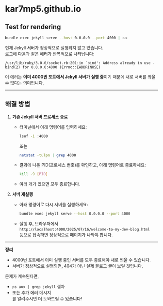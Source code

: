 # kar7mp5.github.io

## Test for rendering

```bash
bundle exec jekyll serve --host 0.0.0.0 --port 4000 | ca
```

현재 Jekyll 서버가 정상적으로 실행되지 않고 있습니다.  
로그에 다음과 같은 에러가 반복적으로 나타납니다:

```
/usr/lib/ruby/3.0.0/socket.rb:201:in `bind': Address already in use - bind(2) for 0.0.0.0:4000 (Errno::EADDRINUSE)
```

이 에러는 **이미 4000번 포트에서 Jekyll 서버가 실행 중**이기 때문에 새로 서버를 띄울 수 없다는 의미입니다.

---

## 해결 방법

1. **기존 Jekyll 서버 프로세스 종료**
   - 터미널에서 아래 명령어를 입력하세요:
     ```sh
     lsof -i :4000
     ```
     또는
     ```sh
     netstat -tulpn | grep 4000
     ```
   - 결과에 나온 PID(프로세스 번호)를 확인하고, 아래 명령어로 종료하세요:
     ```sh
     kill -9 [PID]
     ```
   - 여러 개가 있으면 모두 종료합니다.

2. **서버 재실행**
   - 아래 명령어로 다시 서버를 실행하세요:
     ```sh
     bundle exec jekyll serve --host 0.0.0.0 --port 4000
     ```
   - 실행 후, 브라우저에서  
     `http://localhost:4000/2025/07/16/welcome-to-my-dev-blog.html`  
     등으로 접속하면 정상적으로 페이지가 나와야 합니다.

---

**정리**
- 4000번 포트에서 이미 실행 중인 서버를 모두 종료해야 새로 띄울 수 있습니다.
- 서버가 정상적으로 실행되면, 404가 아닌 실제 블로그 글이 보일 것입니다.

문제가 계속된다면,  
- `ps aux | grep jekyll` 결과  
- 또는 추가 에러 메시지  
를 알려주시면 더 도와드릴 수 있습니다!